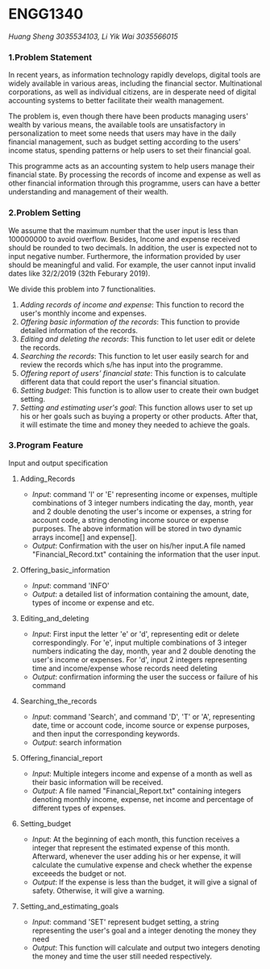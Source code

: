 # __ENGG1340__
*Huang Sheng 3035534103, Li Yik Wai 3035566015*

### **1.Problem Statement**
  In recent years, as information technology rapidly develops, digital tools are widely available in various areas, including the financial sector. Multinational corporations, as well as individual citizens, are in desperate need of digital accounting systems to better facilitate their wealth management. 

  The problem is, even though there have been products managing users' wealth by various means, the available tools are unsatisfactory in personalization to meet some needs that users may have in the daily financial management, such as budget setting according to the users' income status, spending patterns or help users to set their financial goal. 

  This programme acts as an accounting system to help users manage their financial state. By processing the records of income and expense as well as other financial information through this programme, users can have a better understanding and management of their wealth. 
  
### **2.Problem Setting**
  We assume that the maximum number that the user input is less than 100000000 to avoid overflow. Besides, Income and expense received should be rounded to two decimals. In addition, the user is expected not to input negative number. Furthermore, the information provided by user should be meaningful and valid. For example, the user cannot input invalid dates like 32/2/2019 (32th Feburary 2019). 
 
  We divide this problem into 7 functionalities. 
  1. _Adding records of income and expense_: This function to record the user's monthly income and expenses.
  2. _Offering basic information of the records_: This function to provide detailed information of the records.
  3. _Editing and deleting the records_: This function to let user edit or delete the records. 
  4. _Searching the records_: This function to let user easily search for and review the records which s/he has input into the programme.
  5. _Offering report of users’ financial state_: This function is to calculate different data that could report the user's financial situation.
  6. _Setting budget_: This function is to allow user to create their own budget setting.
  7. _Setting and estimating user's goal_: This function allows user to set up his or her goals such as buying a property or other products. After that, it will estimate the time and money they needed to achieve the goals.

### **3.Program Feature**
  Input and output specification
  1. Adding_Records
     - _Input_: command 'I' or 'E' representing income or expenses, multiple combinations of 3 integer numbers indicating the day, month, year and 2 double denoting the user's income or expenses, a string for account code, a string denoting income source or expense purposes. The above information will be stored in two dynamic arrays income[] and expense[].
     - _Output_: Confirmation with the user on his/her input.A file named "Financial_Record.txt" containing the information that the user input.
     
  2. Offering_basic_information
     - _Input_: command 'INFO'
     - _Output_: a detailed list of information containing the amount, date, types of income or expense and etc.
     
  3. Editing_and_deleting
     - _Input_: First input the letter 'e' or 'd', representing edit or delete correspondingly. For 'e', input multiple combinations of 3 integer numbers indicating the day, month, year and 2 double denoting the user's income or expenses. For 'd', input 2 integers representing time and income/expense whose records need deleting
     - _Output_: confirmation informing the user the success or failure of his command
     
  4. Searching_the_records
     - _Input_: command 'Search', and command 'D', 'T' or 'A', representing date, time or account code, income source or expense purposes, and then input the corresponding keywords.
     - _Output_: search information
     
  5. Offering_financial_report
     - _Input_: Multiple integers income and expense of a month as well as their basic information will be received.
     - _Output_: A file named "Financial_Report.txt" containing integers denoting monthly income, expense, net income and percentage of different types of expenses.  
     
  6. Setting_budget
     - _Input_: At the beginning of each month, this function receives a integer that represent the estimated expense of this month. Afterward, whenever the user adding his or her expense, it will calculate the cumulative expense and check whether the expense exceeeds the budget or not.
     - _Output_: If the expense is less than the budget, it will give a signal of safety. Otherwise, it will give a warning. 
     
  7. Setting_and_estimating_goals
     - _Input_: command 'SET' represent budget setting, a string representing the user's goal and a integer denoting the money they need
     - _Output_: This function will calculate and output two integers denoting the money and time the user still needed respectively. 
